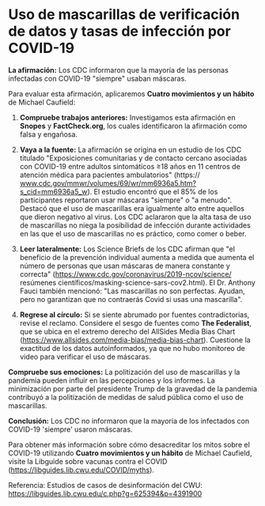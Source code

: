 # Uso de mascarillas de verificación de datos y tasas de infección por COVID-19

**La afirmación:** Los CDC informaron que la mayoría de las personas infectadas con COVID-19 "siempre" usaban máscaras.

Para evaluar esta afirmación, aplicaremos **Cuatro movimientos y un hábito** de Michael Caufield:

1. **Compruebe trabajos anteriores:** Investigamos esta afirmación en **Snopes** y **FactCheck.org**, los cuales identificaron la afirmación como falsa y engañosa.

2. **Vaya a la fuente:** La afirmación se origina en un estudio de los CDC titulado "Exposiciones comunitarias y de contacto cercano asociadas con COVID-19 entre adultos sintomáticos ≥18 años en 11 centros de atención médica para pacientes ambulatorios" (https:// www.cdc.gov/mmwr/volumes/69/wr/mm6936a5.htm?s_cid=mm6936a5_w). El estudio encontró que el 85% de los participantes reportaron usar máscaras "siempre" o "a menudo". Destacó que el uso de mascarillas era igualmente alto entre aquellos que dieron negativo al virus. Los CDC aclararon que la alta tasa de uso de mascarillas no niega la posibilidad de infección durante actividades en las que el uso de mascarillas no es práctico, como comer o beber.

3. **Leer lateralmente:** Los Science Briefs de los CDC afirman que "el beneficio de la prevención individual aumenta a medida que aumenta el número de personas que usan máscaras de manera constante y correcta" (https://www.cdc.gov/coronavirus/2019-ncov/science/ resúmenes científicos/masking-science-sars-cov2.html). El Dr. Anthony Fauci también mencionó: "Las mascarillas no son perfectas. Ayudan, pero no garantizan que no contraerás Covid si usas una mascarilla".

4. **Regrese al círculo:** Si se siente abrumado por fuentes contradictorias, revise el reclamo. Considere el sesgo de fuentes como **The Federalist**, que se ubica en el extremo derecho del AllSides Media Bias Chart (https://www.allsides.com/media-bias/media-bias-chart). Cuestione la exactitud de los datos autoinformados, ya que no hubo monitoreo de video para verificar el uso de máscaras.

**Compruebe sus emociones:** La politización del uso de mascarillas y la pandemia pueden influir en las percepciones y los informes. La minimización por parte del presidente Trump de la gravedad de la pandemia contribuyó a la politización de medidas de salud pública como el uso de mascarillas.

**Conclusión:** Los CDC no informaron que la mayoría de los infectados con COVID-19 'siempre' usaron máscaras.

Para obtener más información sobre cómo desacreditar los mitos sobre el COVID-19 utilizando **Cuatro movimientos y un hábito** de Michael Caufield, visite la Libguide sobre vacunas contra el COVID (https://libguides.lib.cwu.edu/COVID/myths).


Referencia:
Estudios de casos de desinformación del CWU: https://libguides.lib.cwu.edu/c.php?g=625394&p=4391900